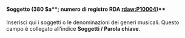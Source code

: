 #### **Soggetto (380 $a****; numero di registro ****RDA [rdaw:P10](http://www.rdaregistry.info/Elements/w/#P10004)[004](http://www.rdaregistry.info/Elements/w/#P10004)****)**
Inserisci qui i soggetti o le denominazioni dei generi musicali. Questo campo è collegato all’indice **Soggetti / Parola chiave**.